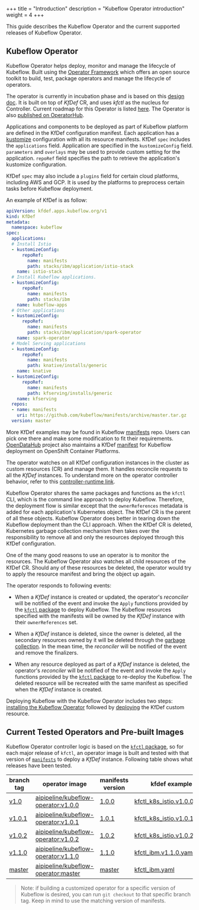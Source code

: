 +++
title = "Introduction"
description = "Kubeflow Operator introduction"
weight = 4
+++

This guide describes the Kubeflow Operator and the current supported releases of Kubeflow Operator.

## Kubeflow Operator

Kubeflow Operator helps deploy, monitor and manage the lifecycle of Kubeflow. Built using the [Operator Framework](https://coreos.com/blog/introducing-operator-framework) which offers an open source toolkit to build, test, package operators and manage the lifecycle of operators.

The operator is currently in incubation phase and is based on this [design doc](https://docs.google.com/document/d/1vNBZOM-gDMpwTbhx0EDU6lDpyUjc7vhT3bdOWWCRjdk/edit#). It is built on top of _KfDef_ CR, and uses _kfctl_ as the nucleus for Controller. Current roadmap for this Operator is listed [here](https://github.com/kubeflow/kfctl/issues/193). The Operator is also [published on OperatorHub](https://operatorhub.io/operator/kubeflow).

Applications and components to be deployed as part of Kubeflow platform are defined in the KfDef configuration manifest. Each application has a [kustomize](https://github.com/kubernetes-sigs/kustomize) configuration with all its resource manifests. KfDef `spec` includes the `applications` field.  Application are specified in the `kustomizeConfig` field. `parameters` and `overlays` may be used to provide custom setting for the application. `repoRef` field specifies the path to retrieve the application's kustomize configuration.

KfDef `spec` may also include a `plugins` field for certain cloud platforms, including AWS and GCP. It is used by the platforms to preprocess certain tasks before Kubeflow deployment.

An example of KfDef is as follow:

```yaml
apiVersion: kfdef.apps.kubeflow.org/v1
kind: KfDef
metadata:
  namespace: kubeflow
spec:
  applications:
  # Install Istio
  - kustomizeConfig:
      repoRef:
        name: manifests
        path: stacks/ibm/application/istio-stack
    name: istio-stack
  # Install Kubeflow applications.
  - kustomizeConfig:
      repoRef:
        name: manifests
        path: stacks/ibm
    name: kubeflow-apps
  # Other applications
  - kustomizeConfig:
      repoRef:
        name: manifests
        path: stacks/ibm/application/spark-operator
    name: spark-operator
  # Model Serving applications
  - kustomizeConfig:
      repoRef:
        name: manifests
        path: knative/installs/generic
    name: knative
  - kustomizeConfig:
      repoRef:
        name: manifests
        path: kfserving/installs/generic
    name: kfserving
  repos:
  - name: manifests
    uri: https://github.com/kubeflow/manifests/archive/master.tar.gz
  version: master
  ```

More KfDef examples may be found in Kubeflow [manifests](https://github.com/kubeflow/manifests/tree/master/kfdef) repo. Users can pick one there and make some modification to fit their requirements. [OpenDataHub](https://github.com/opendatahub-io) project also maintains a KfDef [manifest](https://github.com/opendatahub-io/manifests/blob/v1.0-branch-openshift/kfdef/kfctl_openshift.yaml) for Kubeflow deployment on OpenShift Container Platforms.

The operator watches on all KfDef configuration instances in the cluster as custom resources (CR) and manage them. It handles reconcile requests to all the _KfDef_ instances. To understand more on the operator controller behavior, refer to this [controller-runtime link](https://github.com/kubernetes-sigs/controller-runtime/blob/master/pkg/doc.go).

Kubeflow Operator shares the same packages and functions as the `kfctl` CLI, which is the command line approach to deploy Kubeflow. Therefore, the deployment flow is similar except that the `ownerReferences` metadata is added for each application's Kubernetes object. The KfDef CR is the parent of all these objects. Kubeflow Operator does better in tearing down the Kubeflow deployment than the CLI approach. When the KfDef CR is deleted, Kubernetes garbage collection mechanism then takes over the responsibility to remove all and only the resources deployed through this KfDef configuration.

One of the many good reasons to use an operator is to monitor the resources. The Kubeflow Operator also watches all child resources of the KfDef CR. Should any of these resources be deleted, the operator would try to apply the resource manifest and bring the object up again.

The operator responds to following events:

* When a _KfDef_ instance is created or updated, the operator's _reconciler_ will be notified of the event and invoke the `Apply` functions provided by the [`kfctl` package](https://github.com/kubeflow/kfctl/tree/master/pkg) to deploy Kubeflow. The Kubeflow resources specified with the manifests will be owned by the _KfDef_ instance with their `ownerReferences` set.

* When a _KfDef_ instance is deleted, since the owner is deleted, all the secondary resources owned by it will be deleted through the [garbage collection](https://kubernetes.io/docs/concepts/cluster-administration/kubelet-garbage-collection/). In the mean time, the _reconciler_ will be notified of the event and remove the finalizers.

* When any resource deployed as part of a _KfDef_ instance is deleted, the operator's _reconciler_ will be notified of the event and invoke the `Apply` functions provided by the [`kfctl` package](https://github.com/kubeflow/kfctl/tree/master/pkg) to re-deploy the Kubeflow. The deleted resource will be recreated with the same manifest as specified when the _KfDef_ instance is created.

Deploying Kubeflow with the Kubeflow Operator includes two steps: [installing the Kubeflow Operator](/docs/methods/operator/install-operator) followed by [deploying](/docs/methods/operator/deploy/operator) the KfDef custom resource.

## Current Tested Operators and Pre-built Images

Kubeflow Operator controller logic is based on the [`kfctl` package](https://github.com/kubeflow/kfctl/tree/master/pkg), so for each major release of `kfctl`, an operator image is built and tested with that version of [`manifests`](github.com/kubeflow/manifests) to deploy a _KfDef_ instance. Following table shows what releases have been tested.

|branch tag|operator image|manifests version|kfdef example|note|
|---|---|---|---|---|
|[v1.0](https://github.com/kubeflow/kfctl/tree/v1.0)|[aipipeline/kubeflow-operator:v1.0.0](https://hub.docker.com/layers/aipipeline/kubeflow-operator/v1.0.0/images/sha256-63d00b29a61ff5bc9b0527c8a515cd4cb55de474c45d8e0f65742908ede4d88f?context=repo)|[1.0.0](https://github.com/kubeflow/manifests/tree/f56bb47d7dc5378497ad1e38ea99f7b5ebe7a950)|[kfctl_k8s_istio.v1.0.0.yaml](https://github.com/kubeflow/manifests/blob/f56bb47d7dc5378497ad1e38ea99f7b5ebe7a950/kfdef/kfctl_k8s_istio.v1.0.0.yaml)||
|[v1.0.1](https://github.com/kubeflow/kfctl/tree/v1.0.1)|[aipipeline/kubeflow-operator:v1.0.1](https://hub.docker.com/layers/aipipeline/kubeflow-operator/v1.0.1/images/sha256-828024b773040271e4b547ce9219046f705fb7123e05503d5a2d1428dfbcfb6e?context=repo)|[1.0.1](https://github.com/kubeflow/manifests/tree/v1.0.1)|[kfctl_k8s_istio.v1.0.1.yaml](https://github.com/kubeflow/manifests/blob/v1.0.1/kfdef/kfctl_k8s_istio.v1.0.1.yaml)||
|[v1.0.2](https://github.com/kubeflow/kfctl/tree/v1.0.2)|[aipipeline/kubeflow-operator:v1.0.2](https://hub.docker.com/layers/aipipeline/kubeflow-operator/v1.0.2/images/sha256-18d2ca6f19c1204d5654dfc4cc08032c168e89a95dee68572b9e2aaedada4bda?context=repo)|[1.0.2](https://github.com/kubeflow/manifests/tree/v1.0.2)|[kfctl_k8s_istio.v1.0.2.yaml](https://github.com/kubeflow/manifests/blob/v1.0.2/kfdef/kfctl_k8s_istio.v1.0.2.yaml)||
|[v1.1.0](https://github.com/kubeflow/kfctl/tree/v1.1.0)|[aipipeline/kubeflow-operator:v1.1.0](https://hub.docker.com/layers/aipipeline/kubeflow-operator/v1.0.0/images/sha256-63d00b29a61ff5bc9b0527c8a515cd4cb55de474c45d8e0f65742908ede4d88f?context=explore)|[1.1.0](https://github.com/kubeflow/manifests/tree/v1.1.0)|[kfctl_ibm.v1.1.0.yaml](https://github.com/kubeflow/manifests/blob/v1.1-branch/kfdef/kfctl_ibm.v1.1.0.yaml)||
|[master](https://github.com/kubeflow/kfctl)|[aipipeline/kubeflow-operator:master](https://hub.docker.com/layers/aipipeline/kubeflow-operator/master/images/sha256-e81020c426a12237c7cf84316dbbd0efda76e732233ddd57ef33543381dfb8a1?context=repo)|[master](https://github.com/kubeflow/manifests)|[kfctl_ibm.yaml](https://github.com/kubeflow/manifests/blob/master/kfdef/kfctl_ibm.yaml)|as of 07/29/2020|

> Note: if building a customized operator for a specific version of Kubeflow is desired, you can run `git checkout` to that specific branch tag. Keep in mind to use the matching version of manifests.
